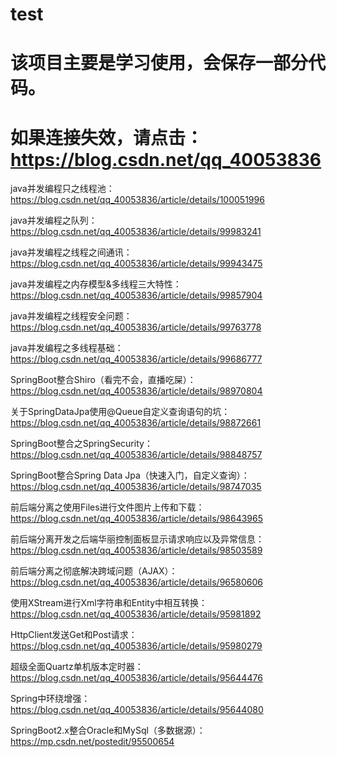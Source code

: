 # test
# 该项目主要是学习使用，会保存一部分代码。

# 如果连接失效，请点击：https://blog.csdn.net/qq_40053836

java并发编程只之线程池：https://blog.csdn.net/qq_40053836/article/details/100051996

java并发编程之队列：https://blog.csdn.net/qq_40053836/article/details/99983241

java并发编程之线程之间通讯：https://blog.csdn.net/qq_40053836/article/details/99943475

java并发编程之内存模型&多线程三大特性：https://blog.csdn.net/qq_40053836/article/details/99857904

java并发编程之线程安全问题：https://blog.csdn.net/qq_40053836/article/details/99763778

java并发编程之多线程基础：https://blog.csdn.net/qq_40053836/article/details/99686777

SpringBoot整合Shiro（看完不会，直播吃屎）：https://blog.csdn.net/qq_40053836/article/details/98970804

关于SpringDataJpa使用@Queue自定义查询语句的坑：https://blog.csdn.net/qq_40053836/article/details/98872661

SpringBoot整合之SpringSecurity：https://blog.csdn.net/qq_40053836/article/details/98848757

SpringBoot整合Spring Data Jpa（快速入门，自定义查询）：https://blog.csdn.net/qq_40053836/article/details/98747035

前后端分离之使用Files进行文件图片上传和下载：https://blog.csdn.net/qq_40053836/article/details/98643965

前后端分离开发之后端华丽控制面板显示请求响应以及异常信息：https://blog.csdn.net/qq_40053836/article/details/98503589

前后端分离之彻底解决跨域问题（AJAX）：https://blog.csdn.net/qq_40053836/article/details/96580606

使用XStream进行Xml字符串和Entity中相互转换：https://blog.csdn.net/qq_40053836/article/details/95981892

HttpClient发送Get和Post请求：https://blog.csdn.net/qq_40053836/article/details/95980279

超级全面Quartz单机版本定时器：https://blog.csdn.net/qq_40053836/article/details/95644476

Spring中环绕增强：https://blog.csdn.net/qq_40053836/article/details/95644080

SpringBoot2.x整合Oracle和MySql（多数据源）：https://mp.csdn.net/postedit/95500654
